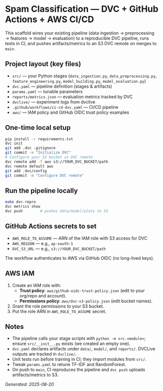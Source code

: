 # Spam Classification — DVC + GitHub Actions + AWS CI/CD

This scaffold wires your existing pipeline (data ingestion → preprocessing → features → model → evaluation) to
a reproducible DVC pipeline, runs tests in CI, and pushes artifacts/metrics to an S3 DVC remote on merges to `main`.

## Project layout (key files)
- `src/` — your Python stages (`data_ingestion.py`, `data_preprocessing.py`, `feature_engineering.py`, `model_building.py`, `model_evaluation.py`)
- `dvc.yaml` — pipeline definition (stages & artifacts)
- `params.yaml` — tunable parameters
- `reports/metrics.json` — evaluation metrics tracked by DVC
- `dvclive/` — experiment logs from dvclive
- `.github/workflows/ci-cd-dvc.yaml` — CI/CD pipeline
- `aws/` — IAM policy and GitHub OIDC trust policy examples

## One-time local setup
```bash
pip install -r requirements.txt
dvc init
git add .dvc .gitignore
git commit -m "Initialize DVC"
# Configure your S3 bucket as DVC remote
dvc remote add -f aws s3://YOUR_DVC_BUCKET/path
dvc remote default aws
git add .dvc/config
git commit -m "Configure DVC remote"
```

## Run the pipeline locally
```bash
make dvc-repro
dvc metrics show
dvc push        # pushes data/model/plots to S3
```

## GitHub Actions secrets to set
- `AWS_ROLE_TO_ASSUME` — ARN of the IAM role with S3 access for DVC
- `AWS_REGION` — e.g., `ap-south-1`
- `DVC_S3_URL` — e.g., `s3://YOUR_DVC_BUCKET/path`

The workflow authenticates to AWS via GitHub OIDC (no long-lived keys).

## AWS IAM
1. Create an IAM role with:
   - **Trust policy**: `aws/github-oidc-trust-policy.json` (edit to your org/repo and account).
   - **Permissions policy**: `aws/dvc-s3-policy.json` (edit bucket names).
2. Grant the role permissions to your S3 bucket.
3. Put the role ARN in `AWS_ROLE_TO_ASSUME` secret.

## Notes
- The pipeline calls your stage scripts with `python -m src.<module>`; ensure `src/__init__.py` exists (we created an empty one).
- `dvc.yaml` declares artifacts under `data/`, `model/`, and `reports/`. DVCLive outputs are tracked in `dvclive/`.
- Unit tests run before training in CI; they import modules from `src/`.
- Tweak `params.yaml` to retune TF-IDF and RandomForest.
- On push to `main`, CI reproduces the pipeline and `dvc push` uploads artifacts/metrics to S3.

_Generated: 2025-08-20_
